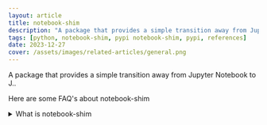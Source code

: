 ```yaml
---
layout: article
title: notebook-shim
description: "A package that provides a simple transition away from Jupyter Notebook to J.."
tags: [python, notebook-shim, pypi notebook-shim, pypi, references]
date: 2023-12-27
cover: /assets/images/related-articles/general.png
---
```


A package that provides a simple transition away from Jupyter Notebook to J..

Here are some FAQ's about notebook-shim
<details>
<summary>What is notebook-shim</summary>
A package that provides a simple transition away from Jupyter Notebook to J..
</details>
